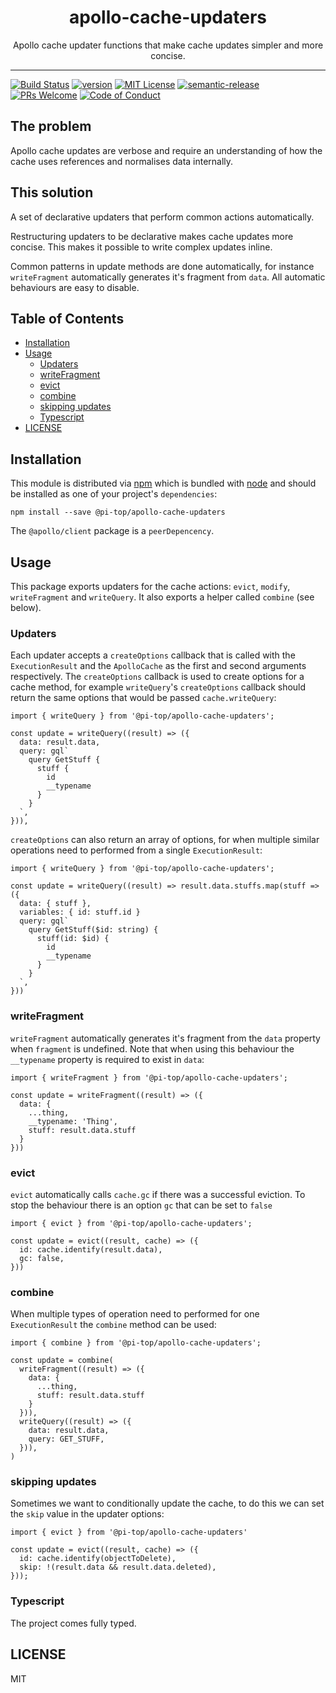 <div align="center">
<h1>apollo-cache-updaters</h1>

</a>

<p>Apollo cache updater functions that make cache updates simpler and more concise.</p>

</div>

<hr />

[![Build Status][build-badge]][build]
[![version][version-badge]][package]
[![MIT License][license-badge]][license]
[![semantic-release](https://img.shields.io/badge/%20%20%F0%9F%93%A6%F0%9F%9A%80-semantic--release-e10079.svg)](https://github.com/semantic-release/semantic-release)
[![PRs Welcome][prs-badge]][prs]
[![Code of Conduct][coc-badge]][coc]

## The problem

Apollo cache updates are verbose and require an understanding of how the cache
uses references and normalises data internally.

## This solution

A set of declarative updaters that perform common actions automatically.

Restructuring updaters to be declarative makes cache updates more concise. This
makes it possible to write complex updates inline.

Common patterns in update methods are done automatically, for instance
`writeFragment` automatically generates it's fragment from `data`. All automatic
behaviours are easy to disable.

## Table of Contents

<!-- START doctoc generated TOC please keep comment here to allow auto update -->
<!-- DON'T EDIT THIS SECTION, INSTEAD RE-RUN doctoc TO UPDATE -->

- [Installation](#installation)
- [Usage](#usage)
  - [Updaters](#updaters)
  - [writeFragment](#writefragment)
  - [evict](#evict)
  - [combine](#combine)
  - [skipping updates](#skipping-updates)
  - [Typescript](#typescript)
- [LICENSE](#license)

<!-- END doctoc generated TOC please keep comment here to allow auto update -->

## Installation

This module is distributed via [npm][npm] which is bundled with [node][node] and
should be installed as one of your project's `dependencies`:

```
npm install --save @pi-top/apollo-cache-updaters
```

The `@apollo/client` package is a `peerDepencency`.

## Usage

This package exports updaters for the cache actions: `evict`, `modify`,
`writeFragment` and `writeQuery`. It also exports a helper called `combine`
(see below).

### Updaters

Each updater accepts a `createOptions` callback that is called with the
`ExecutionResult` and the `ApolloCache` as the first and second arguments
respectively. The `createOptions` callback is used to create options for a cache
method, for example `writeQuery`'s `createOptions` callback should return the
same options that would be passed `cache.writeQuery`:

```
import { writeQuery } from '@pi-top/apollo-cache-updaters';

const update = writeQuery((result) => ({
  data: result.data,
  query: gql`
    query GetStuff {
      stuff {
        id
        __typename
      }
    }
  `,
})),
```

`createOptions` can also return an array of options, for when multiple similar
operations need to performed from a single `ExecutionResult`:

```
import { writeQuery } from '@pi-top/apollo-cache-updaters';

const update = writeQuery((result) => result.data.stuffs.map(stuff => ({
  data: { stuff },
  variables: { id: stuff.id }
  query: gql`
    query GetStuff($id: string) {
      stuff(id: $id) {
        id
        __typename
      }
    }
  `,
}))
```

### writeFragment

`writeFragment` automatically generates it's fragment from the `data` property
when `fragment` is undefined. Note that when using this behaviour the
`__typename` property is required to exist in `data`:

```
import { writeFragment } from '@pi-top/apollo-cache-updaters';

const update = writeFragment((result) => ({
  data: {
    ...thing,
    __typename: 'Thing',
    stuff: result.data.stuff
  }
}))
```

### evict

`evict` automatically calls `cache.gc` if there was a successful eviction. To
stop the behaviour there is an option `gc` that can be set to `false`

```
import { evict } from '@pi-top/apollo-cache-updaters';

const update = evict((result, cache) => ({
  id: cache.identify(result.data),
  gc: false,
}))
```

### combine

When multiple types of operation need to performed for one `ExecutionResult` the
`combine` method can be used:

```
import { combine } from '@pi-top/apollo-cache-updaters';

const update = combine(
  writeFragment((result) => ({
    data: {
      ...thing,
      stuff: result.data.stuff
    }
  })),
  writeQuery((result) => ({
    data: result.data,
    query: GET_STUFF,
  })),
)
```

### skipping updates

Sometimes we want to conditionally update the cache, to do this we can set the
`skip` value in the updater options:

```
import { evict } from '@pi-top/apollo-cache-updaters'

const update = evict((result, cache) => ({
  id: cache.identify(objectToDelete),
  skip: !(result.data && result.data.deleted),
}));
```

### Typescript

The project comes fully typed.

## LICENSE

MIT

[npm]: https://www.npmjs.com/
[node]: https://nodejs.org
[build-badge]: https://github.com/pi-top/apollo-cache-updaters/workflows/apollo-cache-updaters/badge.svg
[build]: https://github.com/pi-top/apollo-cache-updaters/actions?query=branch%3Amaster+workflow%3Aapollo-cache-updaters
[version-badge]: https://img.shields.io/npm/v/@pi-top/apollo-cache-updaters.svg?style=flat-square
[package]: https://www.npmjs.com/package/@pi-top/apollo-cache-updaters
[downloads-badge]: https://img.shields.io/npm/dm/@pi-top/apollo-cache-updaters.svg?style=flat-square
[npmtrends]: http://www.npmtrends.com/@pi-top/apollo-cache-updaters
[license-badge]: https://img.shields.io/npm/l/@pi-top/apollo-cache-updaters.svg?style=flat-square
[license]: https://github.com/pi-top/apollo-cache-updaters/blob/master/LICENSE
[prs-badge]: https://img.shields.io/badge/PRs-welcome-brightgreen.svg?style=flat-square
[prs]: http://makeapullrequest.com
[coc-badge]: https://img.shields.io/badge/code%20of-conduct-ff69b4.svg?style=flat-square
[coc]: https://github.com/pi-top/apollo-cache-updaters/blob/master/other/CODE_OF_CONDUCT.md
